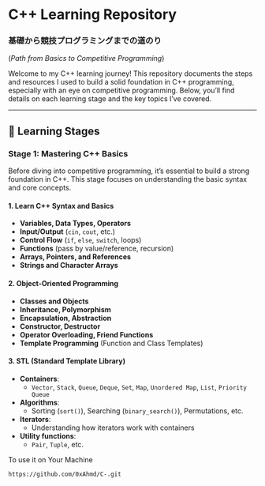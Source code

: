 # C++ Learning Repository

### 基礎から競技プログラミングまでの道のり  
(*Path from Basics to Competitive Programming*)

Welcome to my C++ learning journey! This repository documents the steps and resources I used to build a solid foundation in C++ programming, especially with an eye on competitive programming. Below, you’ll find details on each learning stage and the key topics I’ve covered.

---

## 📖 Learning Stages 

### **Stage 1: Mastering C++ Basics**
Before diving into competitive programming, it’s essential to build a strong foundation in C++. This stage focuses on understanding the basic syntax and core concepts.

#### 1. Learn C++ Syntax and Basics
   - **Variables, Data Types, Operators**
   - **Input/Output** (`cin`, `cout`, etc.)
   - **Control Flow** (`if`, `else`, `switch`, loops)
   - **Functions** (pass by value/reference, recursion)
   - **Arrays, Pointers, and References**
   - **Strings and Character Arrays**

#### 2. Object-Oriented Programming
   - **Classes and Objects**
   - **Inheritance, Polymorphism**
   - **Encapsulation, Abstraction**
   - **Constructor, Destructor**
   - **Operator Overloading, Friend Functions**
   - **Template Programming** (Function and Class Templates)

#### 3. STL (Standard Template Library)
   - **Containers**:
     - `Vector`, `Stack`, `Queue`, `Deque`, `Set`, `Map`, `Unordered Map`, `List`, `Priority Queue`
   - **Algorithms**:
     - Sorting (`sort()`), Searching (`binary_search()`), Permutations, etc.
   - **Iterators**:
     - Understanding how iterators work with containers
   - **Utility functions**:
     - `Pair`, `Tuple`, etc.

To use it on Your Machine
```
https://github.com/0xAhmd/C-.git
